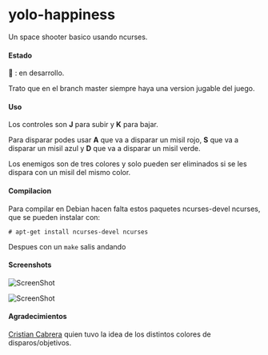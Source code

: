 yolo-happiness
==============

Un space shooter basico usando ncurses.

#### Estado
:large_orange_diamond: : en desarrollo.

Trato que en el branch master siempre haya una version jugable del juego.


#### Uso
Los controles son **J** para subir y **K** para bajar.

Para disparar podes usar **A** que va a disparar un misil rojo,  **S** que va a disparar un misil azul y  **D** que va a disparar un misil verde.

Los enemigos son de tres colores y solo pueden ser eliminados si se les dispara con un misil del mismo color.

#### Compilacion
Para compilar en Debian hacen falta estos paquetes ncurses-devel ncurses, que se pueden instalar con:

`# apt-get install ncurses-devel ncurses`

Despues con un `make` salis andando


#### Screenshots
![ScreenShot](/screenshot.png)

![ScreenShot](/screenshot-2.png)

#### Agradecimientos
[Cristian Cabrera](https://github.com/surrealcristian/) quien tuvo la idea de los distintos colores de disparos/objetivos.
